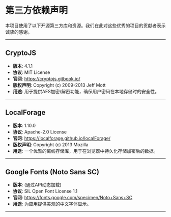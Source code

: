 # 第三方依赖声明

本项目使用了以下开源第三方库和资源。我们在此对这些优秀的项目的贡献者表示诚挚的感谢。

---

## CryptoJS
- **版本**: 4.1.1
- **协议**: MIT License
- **官网**: https://cryptojs.gitbook.io/
- **版权声明**: Copyright (c) 2009-2013 Jeff Mott
- **用途**: 用于提供AES加密/解密功能，确保用户密码在本地存储时的安全性。

---

## LocalForage
- **版本**: 1.10.0
- **协议**: Apache-2.0 License
- **官网**: https://localforage.github.io/localForage/
- **版权声明**: Copyright (c) 2013 Mozilla
- **用途**: 一个优雅的离线存储库，用于在浏览器中持久化存储加密后的数据。

---

## Google Fonts (Noto Sans SC)
- **版本**: (通过API动态加载)
- **协议**: SIL Open Font License 1.1
- **官网**: https://fonts.google.com/specimen/Noto+Sans+SC
- **用途**: 为应用提供美观的中文字体显示。

---
